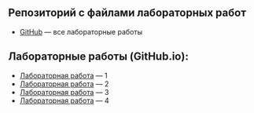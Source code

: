 ## Репозиторий с файлами лабораторных работ
 - [GitHub](https://github.com/Arctic-Ra/Arctic-Ra.github.io/) — все лабораторные работы

## Лабораторные работы (GitHub.io):

- [Лабораторная работа](https://arctic-ra.github.io/Labs%20-%201.%20Calc/main.html) — 1
- [Лабораторная работа](https://arctic-ra.github.io/Labs%20-%202.%20JS-Calc/main.html) — 2
- [Лабораторная работа](https://arctic-ra.github.io/Labs%20-%203.%20Node%20JS/index.html) — 3
- [Лабораторная работа](https://arctic-ra.github.io/Labs%20-%204.%20VK%20API/) — 4
